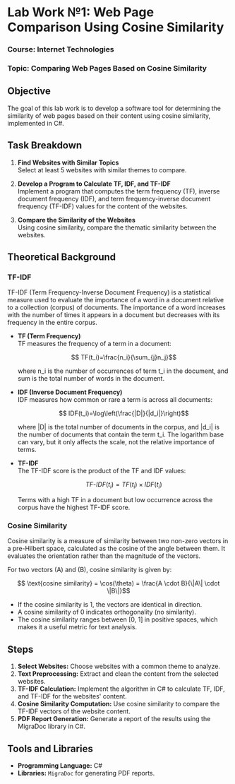 # Lab Work №1: Web Page Comparison Using Cosine Similarity

### Course: Internet Technologies

### Topic: Comparing Web Pages Based on Cosine Similarity

## Objective
The goal of this lab work is to develop a software tool for determining the similarity of web pages based on their content using cosine similarity, implemented in C#.

## Task Breakdown
1. **Find Websites with Similar Topics**  
   Select at least 5 websites with similar themes to compare.

2. **Develop a Program to Calculate TF, IDF, and TF-IDF**  
   Implement a program that computes the term frequency (TF), inverse document frequency (IDF), and term frequency-inverse document frequency (TF-IDF) values for the content of the websites.

3. **Compare the Similarity of the Websites**  
   Using cosine similarity, compare the thematic similarity between the websites.

## Theoretical Background

### TF-IDF
TF-IDF (Term Frequency-Inverse Document Frequency) is a statistical measure used to evaluate the importance of a word in a document relative to a collection (corpus) of documents. The importance of a word increases with the number of times it appears in a document but decreases with its frequency in the entire corpus.

- **TF (Term Frequency)**  
  TF measures the frequency of a term in a document:
  ```math
   TF(t_i)=\frac{n_i}{\sum_{j}n_j}
  ```
  where n_i is the number of occurrences of term t_i in the document, and sum is the total number of words in the document.

- **IDF (Inverse Document Frequency)**  
  IDF measures how common or rare a term is across all documents:
  ```math
   IDF(t_i)=\log\left(\frac{|D|}{|d_i|}\right)
  ```
  where |D| is the total number of documents in the corpus, and |d_i| is the number of documents that contain the term t_i. The logarithm base can vary, but it only affects the scale, not the relative importance of terms.

- **TF-IDF**  
  The TF-IDF score is the product of the TF and IDF values:
  ```math
   TF\text{-}IDF(t_i) = TF(t_i) \times IDF(t_i)
  ```
  Terms with a high TF in a document but low occurrence across the corpus have the highest TF-IDF score.

### Cosine Similarity
Cosine similarity is a measure of similarity between two non-zero vectors in a pre-Hilbert space, calculated as the cosine of the angle between them. It evaluates the orientation rather than the magnitude of the vectors.

For two vectors (A) and (B), cosine similarity is given by:
```math
   \text{cosine similarity} = \cos(\theta) = \frac{A \cdot B}{\|A\| \cdot \|B\|}
```

- If the cosine similarity is 1, the vectors are identical in direction.
- A cosine similarity of 0 indicates orthogonality (no similarity).
- The cosine similarity ranges between [0, 1] in positive spaces, which makes it a useful metric for text analysis.

## Steps
1. **Select Websites:** Choose websites with a common theme to analyze.
2. **Text Preprocessing:** Extract and clean the content from the selected websites.
3. **TF-IDF Calculation:** Implement the algorithm in C# to calculate TF, IDF, and TF-IDF for the websites' content.
4. **Cosine Similarity Computation:** Use cosine similarity to compare the TF-IDF vectors of the website content.
5. **PDF Report Generation:** Generate a report of the results using the MigraDoc library in C#.

## Tools and Libraries
- **Programming Language:** C#
- **Libraries:** `MigraDoc` for generating PDF reports.
